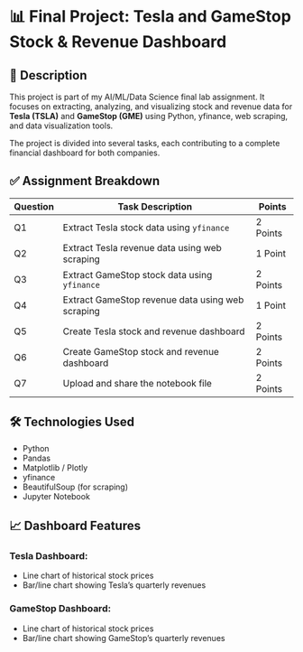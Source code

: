 # 📊 Final Project: Tesla and GameStop Stock & Revenue Dashboard

## 📁 Description

This project is part of my AI/ML/Data Science final lab assignment. It focuses on extracting, analyzing, and visualizing stock and revenue data for **Tesla (TSLA)** and **GameStop (GME)** using Python, yfinance, web scraping, and data visualization tools.

The project is divided into several tasks, each contributing to a complete financial dashboard for both companies.
## ✅ Assignment Breakdown

| Question | Task Description | Points |
|----------|------------------|--------|
| Q1       | Extract Tesla stock data using `yfinance` | 2 Points |
| Q2       | Extract Tesla revenue data using web scraping | 1 Point |
| Q3       | Extract GameStop stock data using `yfinance` | 2 Points |
| Q4       | Extract GameStop revenue data using web scraping | 1 Point |
| Q5       | Create Tesla stock and revenue dashboard | 2 Points |
| Q6       | Create GameStop stock and revenue dashboard | 2 Points |
| Q7       | Upload and share the notebook file | 2 Points |

## 🛠️ Technologies Used

- Python
- Pandas
- Matplotlib / Plotly
- yfinance
- BeautifulSoup (for scraping)
- Jupyter Notebook

## 📈 Dashboard Features

### Tesla Dashboard:
- Line chart of historical stock prices
- Bar/line chart showing Tesla’s quarterly revenues

### GameStop Dashboard:
- Line chart of historical stock prices
- Bar/line chart showing GameStop’s quarterly revenues

